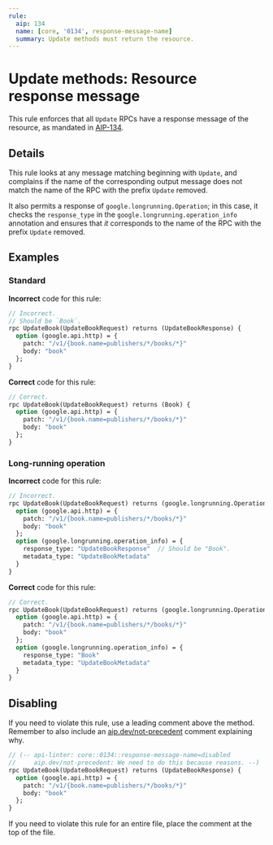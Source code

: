 ```yaml
---
rule:
  aip: 134
  name: [core, '0134', response-message-name]
  summary: Update methods must return the resource.
---
```


# Update methods: Resource response message

This rule enforces that all `Update` RPCs have a response message of the
resource, as mandated in [AIP-134][].

## Details

This rule looks at any message matching beginning with `Update`, and complains
if the name of the corresponding output message does not match the name of the
RPC with the prefix `Update` removed.

It also permits a response of `google.longrunning.Operation`; in this case, it
checks the `response_type` in the `google.longrunning.operation_info`
annotation and ensures that _it_ corresponds to the name of the RPC with the
prefix `Update` removed.

## Examples

### Standard

**Incorrect** code for this rule:

```proto
// Incorrect.
// Should be `Book`.
rpc UpdateBook(UpdateBookRequest) returns (UpdateBookResponse) {
  option (google.api.http) = {
    patch: "/v1/{book.name=publishers/*/books/*}"
    body: "book"
  };
}
```

**Correct** code for this rule:

```proto
// Correct.
rpc UpdateBook(UpdateBookRequest) returns (Book) {
  option (google.api.http) = {
    patch: "/v1/{book.name=publishers/*/books/*}"
    body: "book"
  };
}
```

### Long-running operation

**Incorrect** code for this rule:

```proto
// Incorrect.
rpc UpdateBook(UpdateBookRequest) returns (google.longrunning.Operation) {
  option (google.api.http) = {
    patch: "/v1/{book.name=publishers/*/books/*}"
    body: "book"
  };
  option (google.longrunning.operation_info) = {
    response_type: "UpdateBookResponse"  // Should be "Book".
    metadata_type: "UpdateBookMetadata"
  }
}
```

**Correct** code for this rule:

```proto
// Correct.
rpc UpdateBook(UpdateBookRequest) returns (google.longrunning.Operation) {
  option (google.api.http) = {
    patch: "/v1/{book.name=publishers/*/books/*}"
    body: "book"
  };
  option (google.longrunning.operation_info) = {
    response_type: "Book"
    metadata_type: "UpdateBookMetadata"
  }
}
```

## Disabling

If you need to violate this rule, use a leading comment above the method.
Remember to also include an [aip.dev/not-precedent][] comment explaining why.

```proto
// (-- api-linter: core::0134::response-message-name=disabled
//     aip.dev/not-precedent: We need to do this because reasons. --)
rpc UpdateBook(UpdateBookRequest) returns (UpdateBookResponse) {
  option (google.api.http) = {
    patch: "/v1/{book.name=publishers/*/books/*}"
    body: "book"
  };
}
```

If you need to violate this rule for an entire file, place the comment at the
top of the file.

[aip-134]: https://aip.dev/134
[aip.dev/not-precedent]: https://aip.dev/not-precedent
